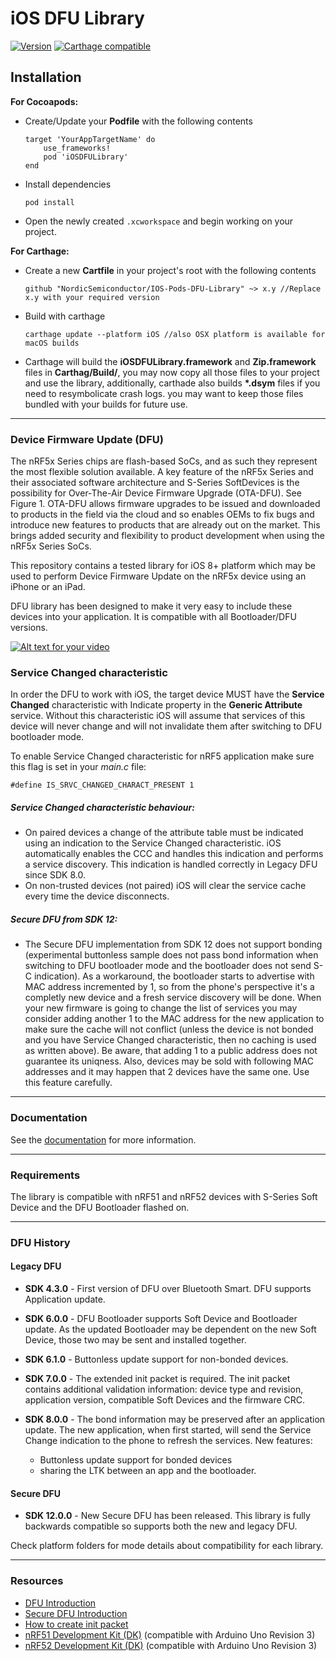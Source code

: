# iOS DFU Library

[![Version](http://img.shields.io/cocoapods/v/iOSDFULibrary.svg)](http://cocoapods.org/pods/iOSDFULibrary)
[![Carthage compatible](https://img.shields.io/badge/Carthage-compatible-4BC51D.svg?style=flat)](https://github.com/Carthage/Carthage)

## Installation

**For Cocoapods:**
  - Create/Update your **Podfile** with the following contents

        target 'YourAppTargetName' do
            use_frameworks!
            pod 'iOSDFULibrary'
        end

  - Install dependencies

        pod install

  - Open the newly created `.xcworkspace` and begin working on your project.

**For Carthage:**

   - Create a new **Cartfile** in your project's root with the following contents

         github "NordicSemiconductor/IOS-Pods-DFU-Library" ~> x.y //Replace x.y with your required version

   - Build with carthage

         carthage update --platform iOS //also OSX platform is available for macOS builds

   - Carthage will build the **iOSDFULibrary.framework** and **Zip.framework** files in **Carthag/Build/**, you may now copy all those files to your project and use the library, additionally, carthade also builds **\*.dsym** files if you need to resymbolicate crash logs. you may want to keep those files bundled with your builds for future use.

---

### Device Firmware Update (DFU)

The nRF5x Series chips are flash-based SoCs, and as such they represent the most flexible solution available. A key feature of the nRF5x Series and their associated software architecture
and S-Series SoftDevices is the possibility for Over-The-Air Device Firmware Upgrade (OTA-DFU). See Figure 1. OTA-DFU allows firmware upgrades to be issued and downloaded to products 
in the field via the cloud and so enables OEMs to fix bugs and introduce new features to products that are already out on the market. 
This brings added security and flexibility to product development when using the nRF5x Series SoCs.

This repository contains a tested library for iOS 8+ platform which may be used to perform Device Firmware Update on the nRF5x device using an iPhone or an iPad.

DFU library has been designed to make it very easy to include these devices into your application. It is compatible with all Bootloader/DFU versions.

[![Alt text for your video](http://img.youtube.com/vi/LdY2m_bZTgE/0.jpg)](http://youtu.be/LdY2m_bZTgE)

### Service Changed characteristic

In order the DFU to work with iOS, the target device MUST have the **Service Changed** characteristic with Indicate property in the **Generic Attribute** service. Without this characteristic iOS will assume that services of this device will never change and will not invalidate them after switching to DFU bootloader mode.

To enable Service Changed characteristic for nRF5 application make sure this flag is set in your *main.c* file:

```#define IS_SRVC_CHANGED_CHARACT_PRESENT 1```

##### Service Changed characteristic behaviour:

- On paired devices a change of the attribute table must be indicated using an indication to the Service Changed characteristic. iOS automatically enables the CCC and handles this indication and performs a service discovery. This indication is handled correctly in Legacy DFU since SDK 8.0.
- On non-trusted devices (not paired) iOS will clear the service cache every time the device disconnects.

##### Secure DFU from SDK 12:

- The Secure DFU implementation from SDK 12 does not support bonding (experimental buttonless sample does not pass bond information when switching to DFU bootloader mode and the bootloader does not send S-C indication). As a workaround, the bootloader starts to advertise with MAC address incremented by 1, so from the phone's perspective it's a completly new device and a fresh service discovery will be done. When your new firmware is going to change the list of services you may consider adding another 1 to the MAC address for the new application to make sure the cache will not conflict (unless the device is not bonded and you have Service Changed characteristic, then no caching is used as written above). Be aware, that adding 1 to a public address does not guarantee its uniqness. Also, devices may be sold with following MAC addresses and it may happen that 2 devices have the same one. Use this feature carefully.

---

### Documentation

See the [documentation](documentation.md) for more information.

---

### Requirements

The library is compatible with nRF51 and nRF52 devices with S-Series Soft Device and the DFU Bootloader flashed on. 

---

### DFU History

#### Legacy DFU

* **SDK 4.3.0** - First version of DFU over Bluetooth Smart. DFU supports Application update.
* **SDK 6.0.0** - DFU Bootloader supports Soft Device and Bootloader update. As the updated Bootloader may be dependent on the new Soft Device, those two may be sent and installed together.
* **SDK 6.1.0** - Buttonless update support for non-bonded devices.
* **SDK 7.0.0** - The extended init packet is required. The init packet contains additional validation information: device type and revision, application version, compatible Soft Devices and the firmware CRC.
* **SDK 8.0.0** - The bond information may be preserved after an application update. The new application, when first started, will send the Service Change indication to the phone to refresh the services. New features:

    - Buttonless update support for bonded devices 
    - sharing the LTK between an app and the bootloader.

#### Secure DFU

* **SDK 12.0.0** - New Secure DFU has been released. This library is fully backwards compatible so supports both the new and legacy DFU.

Check platform folders for mode details about compatibility for each library.

---

### Resources

- [DFU Introduction](http://infocenter.nordicsemi.com/topic/com.nordic.infocenter.sdk5.v11.0.0/examples_ble_dfu.html?cp=4_0_0_4_2_1 "BLE Bootloader/DFU")
- [Secure DFU Introduction](http://infocenter.nordicsemi.com/topic/com.nordic.infocenter.sdk5.v12.0.0/ble_sdk_app_dfu_bootloader.html?cp=4_0_0_4_3_1 "BLE Secure DFU Bootloader")
- [How to create init packet](https://github.com/NordicSemiconductor/nRF-Master-Control-Panel/tree/master/init%20packet%20handling "Init packet handling")
- [nRF51 Development Kit (DK)](http://www.nordicsemi.com/eng/Products/nRF51-DK "nRF51 DK") (compatible with Arduino Uno Revision 3)
- [nRF52 Development Kit (DK)](http://www.nordicsemi.com/eng/Products/Bluetooth-Smart-Bluetooth-low-energy/nRF52-DK "nRF52 DK") (compatible with Arduino Uno Revision 3)
